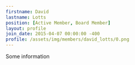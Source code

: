 ```yaml
---
firstname: David
lastname: Lotts
position: [Active Member, Board Member]
layout: profile
join_date: 2015-04-07 00:00:00 -400
profile: /assets/img/members/david_lotts/0.png
---
```

Some information